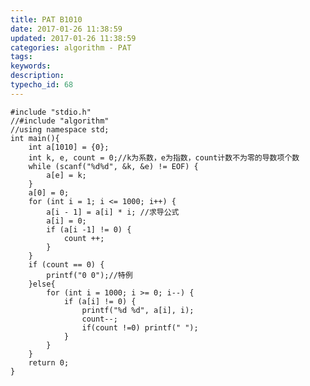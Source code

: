 ```yaml
---
title: PAT B1010
date: 2017-01-26 11:38:59
updated: 2017-01-26 11:38:59
categories: algorithm - PAT
tags: 
keywords:
description:
typecho_id: 68
---
```


    #include "stdio.h"
    //#include "algorithm"
    //using namespace std;
    int main(){
        int a[1010] = {0};
        int k, e, count = 0;//k为系数，e为指数，count计数不为零的导数项个数
        while (scanf("%d%d", &k, &e) != EOF) {
            a[e] = k;
        }
        a[0] = 0;
        for (int i = 1; i <= 1000; i++) {
            a[i - 1] = a[i] * i; //求导公式
            a[i] = 0;
            if (a[i -1] != 0) {
                count ++;
            }
        }
        if (count == 0) {
            printf("0 0");//特例
        }else{
            for (int i = 1000; i >= 0; i--) {
                if (a[i] != 0) {
                    printf("%d %d", a[i], i);
                    count--;
                    if(count !=0) printf(" ");
                }
            }
        }
        return 0;
    }
